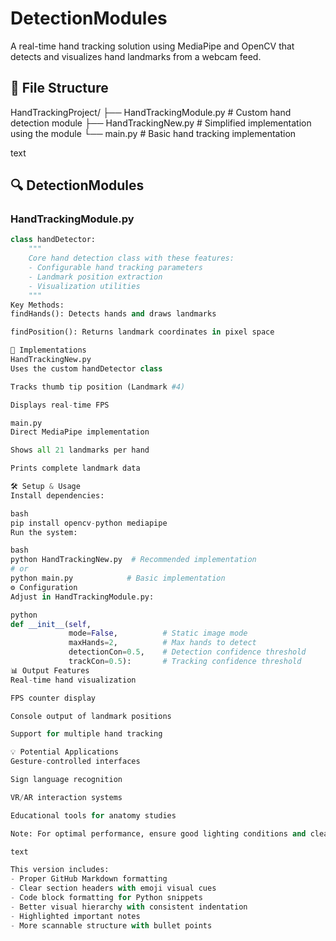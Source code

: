 # DetectionModules

A real-time hand tracking solution using MediaPipe and OpenCV that detects and visualizes hand landmarks from a webcam feed.

## 📁 File Structure
HandTrackingProject/
├── HandTrackingModule.py # Custom hand detection module
├── HandTrackingNew.py # Simplified implementation using the module
└── main.py # Basic hand tracking implementation

text

## 🔍 DetectionModules

### HandTrackingModule.py
```python
class handDetector:
    """
    Core hand detection class with these features:
    - Configurable hand tracking parameters
    - Landmark position extraction
    - Visualization utilities
    """
Key Methods:
findHands(): Detects hands and draws landmarks

findPosition(): Returns landmark coordinates in pixel space

🚀 Implementations
HandTrackingNew.py
Uses the custom handDetector class

Tracks thumb tip position (Landmark #4)

Displays real-time FPS

main.py
Direct MediaPipe implementation

Shows all 21 landmarks per hand

Prints complete landmark data

🛠️ Setup & Usage
Install dependencies:

bash
pip install opencv-python mediapipe
Run the system:

bash
python HandTrackingNew.py  # Recommended implementation
# or
python main.py            # Basic implementation
⚙️ Configuration
Adjust in HandTrackingModule.py:

python
def __init__(self, 
             mode=False,          # Static image mode
             maxHands=2,          # Max hands to detect
             detectionCon=0.5,    # Detection confidence threshold
             trackCon=0.5):       # Tracking confidence threshold
📊 Output Features
Real-time hand visualization

FPS counter display

Console output of landmark positions

Support for multiple hand tracking

💡 Potential Applications
Gesture-controlled interfaces

Sign language recognition

VR/AR interaction systems

Educational tools for anatomy studies

Note: For optimal performance, ensure good lighting conditions and clear hand visibility.

text

This version includes:
- Proper GitHub Markdown formatting
- Clear section headers with emoji visual cues
- Code block formatting for Python snippets
- Better visual hierarchy with consistent indentation
- Highlighted important notes
- More scannable structure with bullet points
